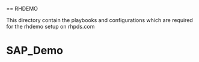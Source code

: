 == RHDEMO

This directory contain the playbooks and configurations which are required for the rhdemo setup on rhpds.com
# SAP_Demo
